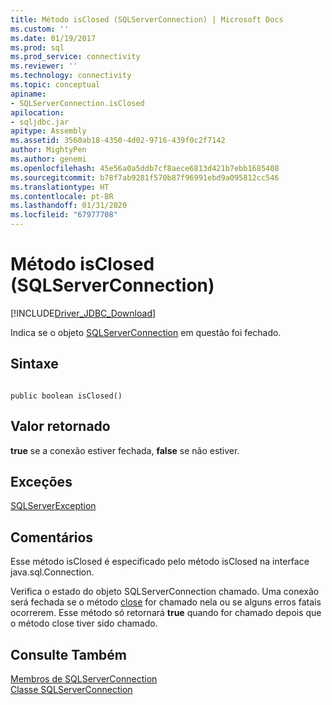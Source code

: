 ```yaml
---
title: Método isClosed (SQLServerConnection) | Microsoft Docs
ms.custom: ''
ms.date: 01/19/2017
ms.prod: sql
ms.prod_service: connectivity
ms.reviewer: ''
ms.technology: connectivity
ms.topic: conceptual
apiname:
- SQLServerConnection.isClosed
apilocation:
- sqljdbc.jar
apitype: Assembly
ms.assetid: 3560ab18-4350-4d02-9716-439f0c2f7142
author: MightyPen
ms.author: genemi
ms.openlocfilehash: 45e56a0a5ddb7cf8aece6813d421b7ebb1685408
ms.sourcegitcommit: b78f7ab9281f570b87f96991ebd9a095812cc546
ms.translationtype: HT
ms.contentlocale: pt-BR
ms.lasthandoff: 01/31/2020
ms.locfileid: "67977708"
---
```

# <a name="isclosed-method-sqlserverconnection"></a>Método isClosed (SQLServerConnection)
[!INCLUDE[Driver_JDBC_Download](../../../includes/driver_jdbc_download.md)]

  Indica se o objeto [SQLServerConnection](../../../connect/jdbc/reference/sqlserverconnection-class.md) em questão foi fechado.  
  
## <a name="syntax"></a>Sintaxe  
  
```  
  
public boolean isClosed()  
```  
  
## <a name="return-value"></a>Valor retornado  
 **true** se a conexão estiver fechada, **false** se não estiver.  
  
## <a name="exceptions"></a>Exceções  
 [SQLServerException](../../../connect/jdbc/reference/sqlserverexception-class.md)  
  
## <a name="remarks"></a>Comentários  
 Esse método isClosed é especificado pelo método isClosed na interface java.sql.Connection.  
  
 Verifica o estado do objeto SQLServerConnection chamado. Uma conexão será fechada se o método [close](../../../connect/jdbc/reference/close-method-sqlserverconnection.md) for chamado nela ou se alguns erros fatais ocorrerem. Esse método só retornará **true** quando for chamado depois que o método close tiver sido chamado.  
  
## <a name="see-also"></a>Consulte Também  
 [Membros de SQLServerConnection](../../../connect/jdbc/reference/sqlserverconnection-members.md)   
 [Classe SQLServerConnection](../../../connect/jdbc/reference/sqlserverconnection-class.md)  
  
  
